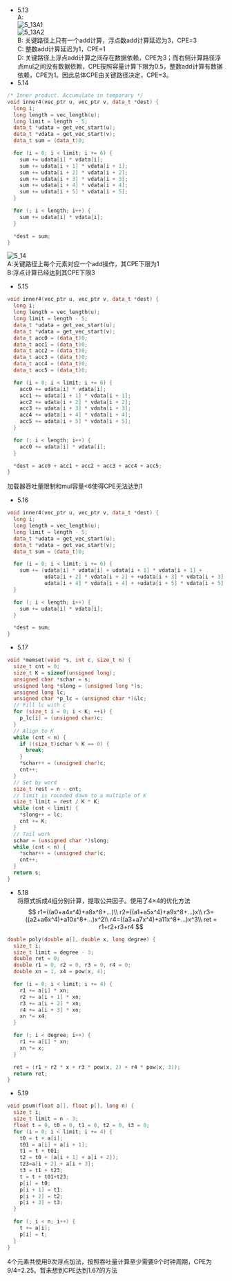 * 5.13<br>
A: <br>![5_13A1](5_13A1.jpg)<br>![5_13A2](5_13A2.jpg)<br>
B: 关键路径上只有一个add计算，浮点数add计算延迟为3，CPE=3<br>
C: 整数add计算延迟为1，CPE=1<br>
D: 关键路径上浮点add计算之间存在数据依赖，CPE为3；而右侧计算路径浮点mul之间没有数据依赖，CPE按照容量计算下限为0.5，整数add计算有数据依赖，CPE为1。因此总体CPE由关键路径决定，CPE=3。
* 5.14<br>
```c++
/* Inner product. Accumulate in temporary */
void inner4(vec_ptr u, vec_ptr v, data_t *dest) {
  long i;
  long length = vec_length(u);
  long limit = length - 5;
  data_t *udata = get_vec_start(u);
  data_t *vdata = get_vec_start(v);
  data_t sum = (data_t)0;

  for (i = 0; i < limit; i += 6) {
    sum += udata[i] * vdata[i];
    sum += udata[i + 1] * vdata[i + 1];
    sum += udata[i + 2] * vdata[i + 2];
    sum += udata[i + 3] * vdata[i + 3];
    sum += udata[i + 4] * vdata[i + 4];
    sum += udata[i + 5] * vdata[i + 5];
  }

  for (; i < length; i++) {
    sum += udata[i] * vdata[i];
  }

  *dest = sum;
}
```
![5_14](5_14.jpg)<br>
A:关键路径上每个元素对应一个add操作，其CPE下限为1<br>
B:浮点计算已经达到其CPE下限3<br>
* 5.15<br>
```c++
void inner4(vec_ptr u, vec_ptr v, data_t *dest) {
  long i;
  long length = vec_length(u);
  long limit = length - 5;
  data_t *udata = get_vec_start(u);
  data_t *vdata = get_vec_start(v);
  data_t acc0 = (data_t)0;
  data_t acc1 = (data_t)0;
  data_t acc2 = (data_t)0;
  data_t acc3 = (data_t)0;
  data_t acc4 = (data_t)0;
  data_t acc5 = (data_t)0;

  for (i = 0; i < limit; i += 6) {
    acc0 += udata[i] * vdata[i];
    acc1 += udata[i + 1] * vdata[i + 1];
    acc2 += udata[i + 2] * vdata[i + 2];
    acc3 += udata[i + 3] * vdata[i + 3];
    acc4 += udata[i + 4] * vdata[i + 4];
    acc5 += udata[i + 5] * vdata[i + 5];
  }

  for (; i < length; i++) {
    acc0 += udata[i] * vdata[i];
  }

  *dest = acc0 + acc1 + acc2 + acc3 + acc4 + acc5;
}
```
加载器吞吐量限制和mul容量<6使得CPE无法达到1<br>
* 5.16<br>
```c++
void inner4(vec_ptr u, vec_ptr v, data_t *dest) {
  long i;
  long length = vec_length(u);
  long limit = length - 5;
  data_t *udata = get_vec_start(u);
  data_t *vdata = get_vec_start(v);
  data_t sum = (data_t)0;

  for (i = 0; i < limit; i += 6) {
    sum += (udata[i] * vdata[i] + udata[i + 1] * vdata[i + 1] +
            udata[i + 2] * vdata[i + 2] + +udata[i + 3] * vdata[i + 3] +
            udata[i + 4] * vdata[i + 4] + +udata[i + 5] * vdata[i + 5]);
  }

  for (; i < length; i++) {
    sum += udata[i] * vdata[i];
  }

  *dest = sum;
}
```
* 5.17<br>
```c++
void *memset(void *s, int c, size_t n) {
  size_t cnt = 0;
  size_t K = sizeof(unsigned long);
  unsigned char *schar = s;
  unsigned long *slong = (unsigned long *)s;
  unsigned long lc;
  unsigned char *p_lc = (unsigned char *)&lc;
  // Fill lc with c
  for (size_t i = 0; i < K; ++i) {
    p_lc[i] = (unsigned char)c;
  }
  // Align to K
  while (cnt < n) {
    if ((size_t)schar % K == 0) {
      break;
    }
    *schar++ = (unsigned char)c;
    cnt++;
  }
  // Set by word
  size_t rest = n - cnt;
  // limit is rounded down to a multiple of K
  size_t limit = rest / K * K;
  while (cnt < limit) {
    *slong++ = lc;
    cnt += K;
  }
  // Tail work
  schar = (unsigned char *)slong;
  while (cnt < n) {
    *schar++ = (unsigned char)c;
    cnt++;
  }
  return s;
}
```
* 5.18<br>
将原式拆成4组分别计算，提取公共因子。使用了4×4的优化方法
$$
r1=((a0+a4x^4)+a8x^8+...)\\
r2=((a1+a5x^4)+a9x^8+...)x\\
r3=((a2+a6x^4)+a10x^8+...)x^2\\
r4=((a3+a7x^4)+a11x^8+...)x^3\\
ret = r1+r2+r3+r4
$$
```c++
double poly(double a[], double x, long degree) {
  size_t i;
  size_t limit = degree - 3;
  double ret = 0;
  double r1 = 0, r2 = 0, r3 = 0, r4 = 0;
  double xn = 1, x4 = pow(x, 4);

  for (i = 0; i < limit; i += 4) {
    r1 += a[i] * xn;
    r2 += a[i + 1] * xn;
    r3 += a[i + 2] * xn;
    r4 += a[i + 3] * xn;
    xn *= x4;
  }

  for (; i < degree; i++) {
    r1 += a[i] * xn;
    xn *= x;
  }

  ret = (r1 + r2 * x + r3 * pow(x, 2) + r4 * pow(x, 3));
  return ret;
}
```
* 5.19<br>
```c++
void psum(float a[], float p[], long n) {
  size_t i;
  size_t limit = n - 3;
  float t = 0, t0 = 0, t1 = 0, t2 = 0, t3 = 0;
  for (i = 0; i < limit; i += 4) {
    t0 = t + a[i];
    t01 = a[i] + a[i + 1];
    t1 = t + t01;
    t2 = t0 + (a[i + 1] + a[i + 2]);
    t23=a[i + 2] + a[i + 3];
    t3 = t1 + t23;
    t = t + t01+t23;
    p[i] = t0;
    p[i + 1] = t1;
    p[i + 2] = t2;
    p[i + 3] = t3;
  }

  for (; i < n; i++) {
    t += a[i];
    p[i] = t;
  }
}
```
4个元素共使用9次浮点加法，按照吞吐量计算至少需要9个时钟周期，CPE为9/4=2.25。暂未想到CPE达到1.67的方法
